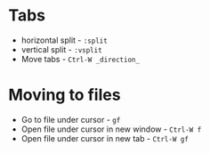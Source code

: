 # Tabs 
* horizontal split - `:split`
* vertical split - `:vsplit`
* Move tabs - `Ctrl-W _direction_`

# Moving to files
* Go to file under cursor - `gf`
* Open file under cursor in new window - `Ctrl-W f`
* Open file under cursor in new tab - `Ctrl-W gf`
